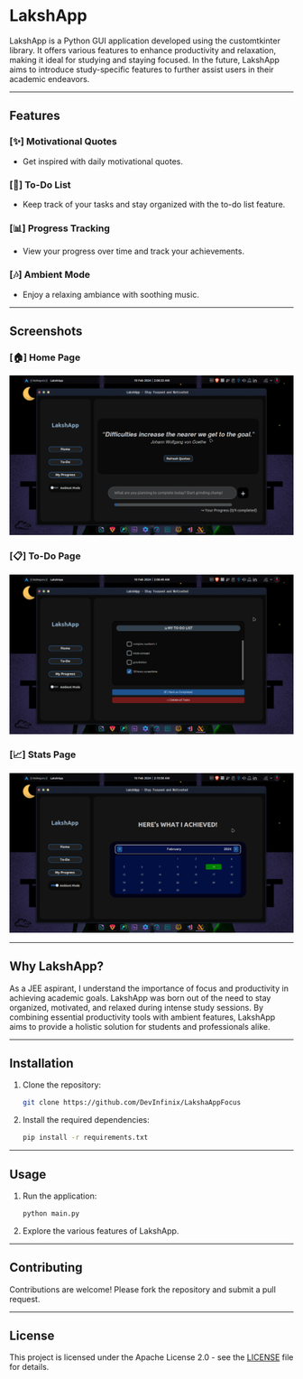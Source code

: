 # LakshApp

LakshApp is a Python GUI application developed using the customtkinter library. It offers various features to enhance productivity and relaxation, making it ideal for studying and staying focused. In the future, LakshApp aims to introduce study-specific features to further assist users in their academic endeavors.

---

## Features

### [✨] Motivational Quotes
- Get inspired with daily motivational quotes.

### [📝] To-Do List
- Keep track of your tasks and stay organized with the to-do list feature.

### [📊] Progress Tracking
- View your progress over time and track your achievements.

### [🎶] Ambient Mode
- Enjoy a relaxing ambiance with soothing music.

---

## Screenshots

### [🏠] Home Page
![Home Page](./images/home.png)

### [📋] To-Do Page
![ToDo Page](./images/to_do.png)

### [📈] Stats Page
![Stats Page](./images/my_progress.png)

---

## Why LakshApp?

As a JEE aspirant, I understand the importance of focus and productivity in achieving academic goals. LakshApp was born out of the need to stay organized, motivated, and relaxed during intense study sessions. By combining essential productivity tools with ambient features, LakshApp aims to provide a holistic solution for students and professionals alike.

---

## Installation

1. Clone the repository:
    ```sh
    git clone https://github.com/DevInfinix/LakshaAppFocus
    ```
2. Install the required dependencies:
    ```sh
    pip install -r requirements.txt
    ```

---

## Usage

1. Run the application:
    ```sh
    python main.py
    ```
2. Explore the various features of LakshApp.

---

## Contributing

Contributions are welcome! Please fork the repository and submit a pull request.

---

## License

This project is licensed under the Apache License 2.0 - see the [LICENSE](LICENSE) file for details.
